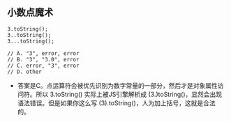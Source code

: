 ## 小数点魔术

```
3.toString();
3..toString();
3...toString();

// A. "3", error, error
// B. "3", "3.0", error
// C. error, "3", error
// D. other
```

- 答案是C。点运算符会被优先识别为数字常量的一部分，然后才是对象属性访问符。所以 3.toString() 实际上被JS引擎解析成 (3.)toString()，显然会出现语法错误。但是如果你这么写 (3).toString()，人为加上括号，这就是合法的。